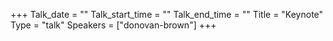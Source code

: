 +++
Talk_date = ""
Talk_start_time = ""
Talk_end_time = ""
Title = "Keynote"
Type = "talk"
Speakers = ["donovan-brown"]
+++
